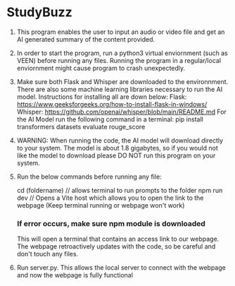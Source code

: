# StudyBuzz

1. This program enables the user to input an audio or video file and get an AI generated summary of the content provided. 

2. In order to start the program, run a python3 virtual enviornment (such as VEEN) before running any files. Running 
   the program in a regular/local enviornment might cause program to crash unexpectedly.

3. Make sure both Flask and Whisper are downloaded to the environnment. There are also some machine learning libraries necessary to run the AI model.
   Instructions for installing all are down below:
   Flask: https://www.geeksforgeeks.org/how-to-install-flask-in-windows/
   Whisper: https://github.com/openai/whisper/blob/main/README.md
   For the AI Model run the following command in a terminal: pip install transformers datasets evaluate rouge_score

4. WARNING: When running the code, the AI model will download directly to your system. The model is about 1.8 gigabytes, so if you would not like the model to download please     DO NOT run this program on your system.    

5. Run the below commands before running any file:
   
    cd (foldername)  // allows terminal to run prompts to the folder
    npm run dev    // Opens a Vite host which allows you to open the link to the webpage (Keep terminal running or webpage won't work)
    ### If error occurs, make sure npm module is downloaded ###

   This will open a terminal that contains an access link to our webpage. The webpage retroactively updates with the code, so be careful and don't touch any files.

6. Run server.py. This allows the local server to connect with the webpage and now the webpage is fully functional
